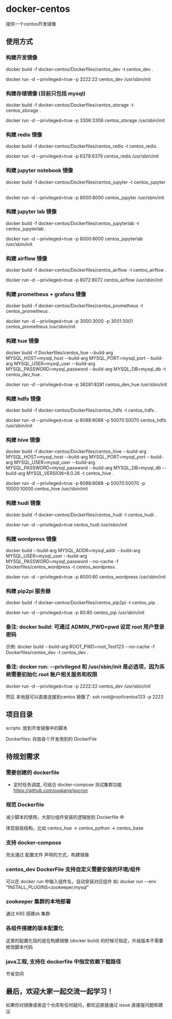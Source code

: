 # docker-centos
提供一个centos开发镜像

## 使用方式
### 构建开发镜像
docker build -f docker-centos/Dockerfiles/centos_dev -t centos_dev .

docker run -d --privileged=true -p 2222:22 centos_dev /usr/sbin/init

### 构建存储镜像 (目前只包括 mysql)
docker build -f docker-centos/Dockerfiles/centos_storage -t centos_storage .

docker run -d --privileged=true -p 3306:3306 centos_storage /usr/sbin/init

### 构建 redis 镜像
docker build -f docker-centos/Dockerfiles/centos_redis -t centos_redis .

docker run -d --privileged=true -p 6379:6379 centos_redis /usr/sbin/init

### 构建 jupyter notebook 镜像
docker build -f docker-centos/Dockerfiles/centos_jupyter -t centos_jupyter .

docker run -d --privileged=true -p 8000:8000 centos_jupyter /usr/sbin/init

### 构建 jupyter lab 镜像
docker build -f docker-centos/Dockerfiles/centos_jupyterlab -t centos_jupyterlab .

docker run -d --privileged=true -p 8000:8000 centos_jupyterlab /usr/sbin/init

### 构建 airflow 镜像
docker build -f docker-centos/Dockerfiles/centos_airflow -t centos_airflow .

docker run -d --privileged=true -p 8072:8072 centos_airflow /usr/sbin/init

### 构建 prometheus + grafana 镜像
docker build -f docker-centos/Dockerfiles/centos_prometheus -t centos_prometheus .

docker run -d --privileged=true -p 3000:3000 -p 3001:3001 centos_prometheus /usr/sbin/init

### 构建 hue 镜像
docker build -f Dockerfiles/centos_hue --build-arg MYSQL_HOST=mysql_host --build-arg MYSQL_PORT=mysql_port --build-arg MYSQL_USER=mysql_user --build-arg MYSQL_PASSWORD=mysql_password --build-arg MYSQL_DB=mysql_db -t centos_dev_hue .

docker run -d --privileged=true -p 38281:8281 centos_dev_hue /usr/sbin/init

### 构建 hdfs 镜像
docker build -f docker-centos/Dockerfiles/centos_hdfs -t centos_hdfs .

docker run -d --privileged=true -p 8088:8088 -p 50070:50070 centos_hdfs /usr/sbin/init

### 构建 hive 镜像
docker build -f docker-centos/Dockerfiles/centos_hive --build-arg MYSQL_HOST=mysql_host --build-arg MYSQL_PORT=mysql_port --build-arg MYSQL_USER=mysql_user --build-arg MYSQL_PASSWORD=mysql_password --build-arg MYSQL_DB=mysql_db --build-arg MYSQL_VERSION=8.0.26 -t centos_hive .

docker run -d --privileged=true -p 8088:8088 -p 50070:50070 -p 10000:10000 centos_hive /usr/sbin/init

### 构建 hudi 镜像
docker build -f docker-centos/Dockerfiles/centos_hudi -t centos_hudi .

docker run -d --privileged=true centos_hudi /usr/sbin/init

### 构建 wordpress 镜像
docker build --build-arg MYSQL_ADDR=mysql_addr --build-arg MYSQL_USER=mysql_user --build-arg MYSQL_PASSWORD=mysql_password --no-cache -f Dockerfiles/centos_wordpress -t centos_wordpress .

docker run -d --privileged=true -p 8000:80 centos_wordpress /usr/sbin/init

### 构建 pip2pi 服务器
docker build -f docker-centos/Dockerfiles/centos_pip2pi -t centos_pip .

docker run -d --privileged=true -p 80:80 centos_pip /usr/sbin/init

### 备注: docker build: 可通过 ADMIN_PWD=pwd 设定 root 用户登录密码
示例: docker build --build-arg ROOT_PWD=root_Test123 --no-cache -f Dockerfiles/centos_dev -t centos_dev .

### 备注: docker run: --privileged 和 /usr/sbin/init 是必选项，因为系统需要初始化 root 账户相关服务和权限
docker run -d --privileged=true -p 2222:22 centos_dev /usr/sbin/init

然后 本地就可以直接连接到centos 镜像了:
ssh root@root!centos123 -p 2222

## 项目目录
scripts: 放到开发镜像中的脚本

Dockerfiles: 存放各个开发用到的 DockerFile

## 待规划需求
### 需要创建的 dockerfile
- 定时任务调度, 可结合 docker-compose 测试集群功能
https://github.com/ouqiang/gocron

### 规范 Dockerfile
减少脚本的使用，大部分组件安装的逻辑放到 Dockerfile 中

体现层级结构，比如 centos_hue -> centos_python -> centos_base

### 支持 docker-compose
完全通过 配置文件 声明的方式，构建镜像

### centos_dev DockerFile 支持自定义需要安装的环境/组件
可以在 docker run 中输入组件名，自动安装对应组件
如: docker run --env "INSTALL_PLUGINS=zookeeper,mysql"

### zookeeper 集群的本地部署
通过 K8S 搭建zk 集群

### 各组件搭建的版本配置化
这里的配置化指的是在构建镜像 (docker build) 的时候可指定，升级版本不需要修改脚本代码

### java工程, 支持在 dockerfile 中指定依赖下载路径
节省空间

## 最后，欢迎大家一起交流一起学习！
如果你对镜像或者这个仓库有任何疑问，都欢迎直接通过 issue 直接提问题和建议